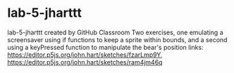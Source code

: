 # lab-5-jharttt
lab-5-jharttt created by GitHub Classroom
Two exercises, one emulating a screensaver using if functions to keep a sprite within bounds, and a second using a keyPressed function to manipulate the bear's position
links: https://editor.p5js.org/john.hart/sketches/fzarLmp9Y, https://editor.p5js.org/john.hart/sketches/ram4jm46q
